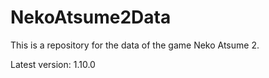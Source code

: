 # NekoAtsume2Data

This is a repository for the data of the game Neko Atsume 2.

Latest version: 1.10.0
